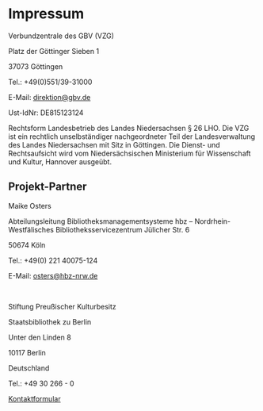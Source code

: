 # Impressum

Verbundzentrale des GBV (VZG)

Platz der Göttinger Sieben 1

37073 Göttingen

Tel.: +49(0)551/39-31000

E-Mail:	direktion@gbv.de

Ust-IdNr: DE815123124

Rechtsform
Landesbetrieb des Landes Niedersachsen § 26 LHO. Die VZG ist ein rechtlich unselbständiger nachgeordneter Teil der Landesverwaltung des Landes Niedersachsen mit Sitz in Göttingen. Die Dienst- und Rechtsaufsicht wird vom Niedersächsischen Ministerium für Wissenschaft und Kultur, Hannover ausgeübt.

## Projekt-Partner

Maike Osters

Abteilungsleitung Bibliotheksmanagementsysteme hbz – Nordrhein-Westfälisches Bibliotheksservicezentrum Jülicher Str. 6

50674 Köln

Tel.: +49(0) 221 40075-124

E-Mail: osters@hbz-nrw.de 

<br/>

Stiftung Preußischer Kulturbesitz

Staatsbibliothek zu Berlin

Unter den Linden 8

10117 Berlin

Deutschland

Tel.: +49 30 266 - 0

[Kontaktformular](https://staatsbibliothek-berlin.de/service/kontakt-auskunft)
